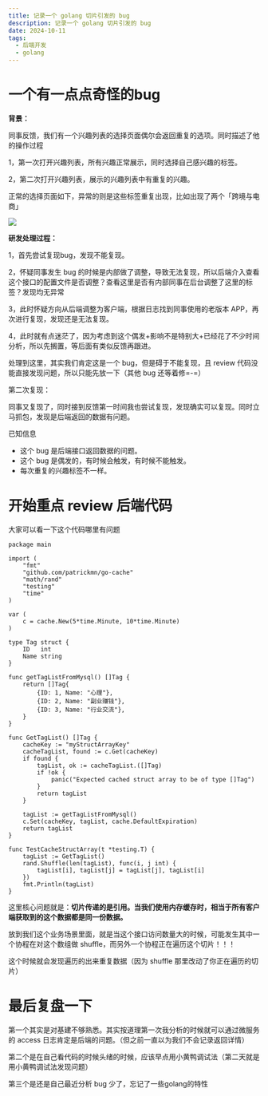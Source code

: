 ```yaml
---
title: 记录一个 golang 切片引发的 bug
description: 记录一个 golang 切片引发的 bug
date: 2024-10-11
tags:
  - 后端开发
  - golang
---
```




# 一个有一点点奇怪的bug
**背景：**

同事反馈，我们有一个兴趣列表的选择页面偶尔会返回重复的选项。同时描述了他的操作过程

1，第一次打开兴趣列表，所有兴趣正常展示，同时选择自己感兴趣的标签。

2，第二次打开兴趣列表，展示的兴趣列表中有重复的兴趣。



正常的选择页面如下，异常的则是这些标签重复出现，比如出现了两个「跨境与电商」

![]("../images/后端开发/08-1.png")



**研发处理过程：**

1，首先尝试复现bug，发现不能复现。

2，怀疑同事发生 bug 的时候是内部做了调整，导致无法复现，所以后端介入查看这个接口的配置文件是否调整？查看这里是否有内部同事在后台调整了这里的标签？发现均无异常

3，此时怀疑方向从后端调整为客户端，根据日志找到同事使用的老版本 APP，再次进行复现，发现还是无法复现。

4，此时就有点迷茫了，因为考虑到这个偶发+影响不是特别大+已经花了不少时间分析，所以先搁置，等后面有类似反馈再跟进。



处理到这里，其实我们肯定这是一个 bug，但是碍于不能复现，且 review 代码没能直接发现问题，所以只能先放一下（其他 bug 还等着修=-=）





第二次复现：

同事又复现了，同时接到反馈第一时间我也尝试复现，发现确实可以复现。同时立马抓包，发现是后端返回的数据有问题。



已知信息

+ 这个 bug 是后端接口返回数据的问题。
+ 这个 bug 是偶发的，有时候会触发，有时候不能触发。
+ 每次重复的兴趣标签不一样。



# 开始重点 review 后端代码
大家可以看一下这个代码哪里有问题

```plain
package main

import (
	"fmt"
	"github.com/patrickmn/go-cache"
	"math/rand"
	"testing"
	"time"
)

var (
	c = cache.New(5*time.Minute, 10*time.Minute)
)

type Tag struct {
	ID   int
	Name string
}

func getTagListFromMysql() []Tag {
	return []Tag{
		{ID: 1, Name: "心理"},
		{ID: 2, Name: "副业赚钱"},
		{ID: 3, Name: "行业交流"},
	}
}

func GetTagList() []Tag {
	cacheKey := "myStructArrayKey"
	cacheTagList, found := c.Get(cacheKey)
	if found {
		tagList, ok := cacheTagList.([]Tag)
		if !ok {
			panic("Expected cached struct array to be of type []Tag")
		}
		return tagList
	}

	tagList := getTagListFromMysql()
	c.Set(cacheKey, tagList, cache.DefaultExpiration)
	return tagList
}

func TestCacheStructArray(t *testing.T) {
	tagList := GetTagList()
	rand.Shuffle(len(tagList), func(i, j int) {
		tagList[i], tagList[j] = tagList[j], tagList[i]
	})
	fmt.Println(tagList)
}

```





这里核心问题就是：**切片传递的是引用。当我们使用内存缓存时，相当于所有客户端获取到的这个数据都是同一份数据。**



放到我们这个业务场景里面，就是当这个接口访问数量大的时候，可能发生其中一个协程在对这个数组做 shuffle，而另外一个协程正在遍历这个切片！！！



这个时候就会发现遍历的出来重复数据（因为 shuffle 那里改动了你正在遍历的切片）



# 最后复盘一下
第一个其实是对基建不够熟悉。其实按道理第一次我分析的时候就可以通过微服务的 access 日志肯定是后端的问题。（但之前一直以为我们不会记录返回详情）



第二个是在自己看代码的时候头绪的时候，应该早点用小黄鸭调试法（第二天就是用小黄鸭调试法发现问题）



第三个是还是自己最近分析 bug 少了，忘记了一些golang的特性



